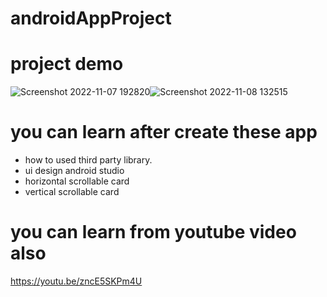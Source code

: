 # androidAppProject

# project demo
![Screenshot 2022-11-07 192820](https://user-images.githubusercontent.com/109209762/200505877-0ce332b0-4f11-4919-bc6d-caa074c9a58e.png)![Screenshot 2022-11-08 132515](https://user-images.githubusercontent.com/109209762/200505904-f1acde7d-539a-4160-903b-56850cca656f.png)

# you can learn after create these app
- how to used third party library.
- ui design android studio
- horizontal scrollable card
- vertical scrollable card

# you can learn from youtube video also
https://youtu.be/zncE5SKPm4U

